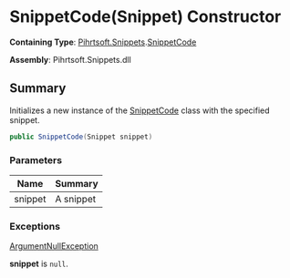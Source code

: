 # SnippetCode\(Snippet\) Constructor

**Containing Type**: [Pihrtsoft.Snippets](../../README.md)\.[SnippetCode](../README.md)

**Assembly**: Pihrtsoft\.Snippets\.dll

## Summary

Initializes a new instance of the [SnippetCode](../README.md) class with the specified snippet\.

```csharp
public SnippetCode(Snippet snippet)
```

### Parameters

| Name | Summary |
| ---- | ------- |
| snippet | A snippet |

### Exceptions

[ArgumentNullException](https://docs.microsoft.com/en-us/dotnet/api/system.argumentnullexception)

**snippet** is `null`\.

